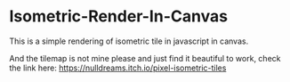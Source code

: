 # Isometric-Render-In-Canvas
This is a simple rendering of isometric tile in javascript in canvas.

And the tilemap is not mine please and
just find it beautiful to work, check the link here:
https://nulldreams.itch.io/pixel-isometric-tiles
